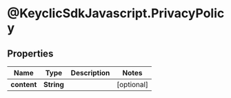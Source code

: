 # @KeyclicSdkJavascript.PrivacyPolicy

## Properties
Name | Type | Description | Notes
------------ | ------------- | ------------- | -------------
**content** | **String** |  | [optional] 



